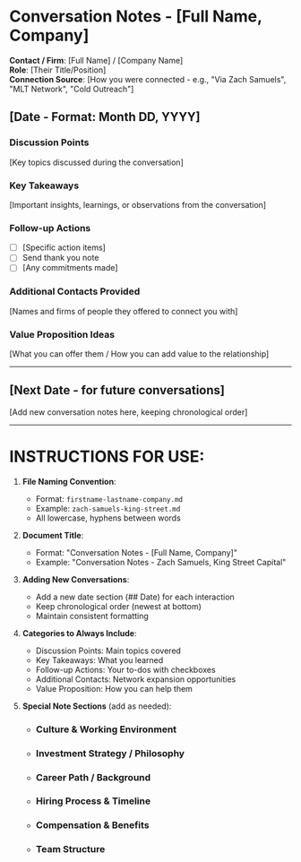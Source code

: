 # Conversation Notes - [Full Name, Company]

**Contact / Firm**: [Full Name] / [Company Name]  
**Role**: [Their Title/Position]  
**Connection Source**: [How you were connected - e.g., "Via Zach Samuels", "MLT Network", "Cold Outreach"]

## [Date - Format: Month DD, YYYY]

### Discussion Points

[Key topics discussed during the conversation]

### Key Takeaways

[Important insights, learnings, or observations from the conversation]

### Follow-up Actions

- [ ] [Specific action items]
- [ ] Send thank you note
- [ ] [Any commitments made]

### Additional Contacts Provided

[Names and firms of people they offered to connect you with]

### Value Proposition Ideas

[What you can offer them / How you can add value to the relationship]

---

## [Next Date - for future conversations]

[Add new conversation notes here, keeping chronological order]

---

# INSTRUCTIONS FOR USE:

1. **File Naming Convention**: 
   - Format: `firstname-lastname-company.md`
   - Example: `zach-samuels-king-street.md`
   - All lowercase, hyphens between words

2. **Document Title**:
   - Format: "Conversation Notes - [Full Name, Company]"
   - Example: "Conversation Notes - Zach Samuels, King Street Capital"

3. **Adding New Conversations**:
   - Add a new date section (## Date) for each interaction
   - Keep chronological order (newest at bottom)
   - Maintain consistent formatting

4. **Categories to Always Include**:
   - Discussion Points: Main topics covered
   - Key Takeaways: What you learned
   - Follow-up Actions: Your to-dos with checkboxes
   - Additional Contacts: Network expansion opportunities
   - Value Proposition: How you can help them

5. **Special Note Sections** (add as needed):
   - ### Culture & Working Environment
   - ### Investment Strategy / Philosophy  
   - ### Career Path / Background
   - ### Hiring Process & Timeline
   - ### Compensation & Benefits
   - ### Team Structure